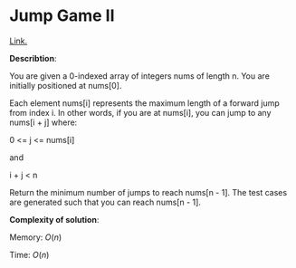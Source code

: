 # Jump Game II
[Link.](https://leetcode.com/problems/jump-game-ii/description/)

**Describtion**:

You are given a 0-indexed array of integers nums of length n. You are initially positioned at nums[0].

Each element nums[i] represents the maximum length of a forward jump from index i. In other words, if you are at nums[i], you can jump to any nums[i + j] where:

0 <= j <= nums[i] 

and

i + j < n

Return the minimum number of jumps to reach nums[n - 1]. The test cases are generated such that you can reach nums[n - 1].

**Complexity of solution**:

Memory: *O*(*n*)

Time: *O*(*n*)